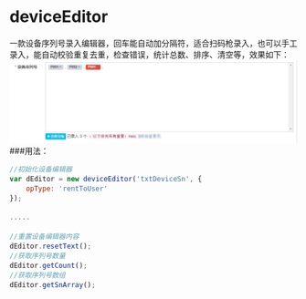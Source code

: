 # deviceEditor
一款设备序列号录入编辑器，回车能自动加分隔符，适合扫码枪录入，也可以手工录入，能自动校验重复去重，检查错误，统计总数、排序、清空等，效果如下：
 ![image](https://github.com/JasonheSZ/deviceEditor/raw/master/deviceImg.jpg)
###用法：
```javascript
//初始化设备编辑器
var dEditor = new deviceEditor('txtDeviceSn', {
    opType: 'rentToUser'
});

.....

//重置设备编辑器内容
dEditor.resetText();
//获取序列号数量
dEditor.getCount();
//获取序列号数组
dEditor.getSnArray();
```
